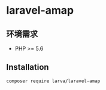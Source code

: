 # laravel-amap

## 环境需求

- PHP >= 5.6

## Installation

```bash
composer require larva/laravel-amap
```